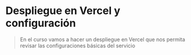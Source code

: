 # Despliegue en Vercel y configuración

> En el curso vamos a hacer un despliegue en Vercel que nos permita revisar las configuraciones básicas del servicio
